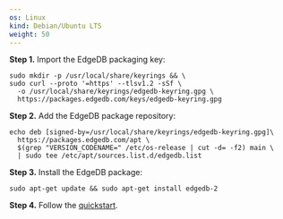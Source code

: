 ```yaml
---
os: Linux
kind: Debian/Ubuntu LTS
weight: 50
---
```


**Step 1.** Import the EdgeDB packaging key:

    sudo mkdir -p /usr/local/share/keyrings && \
    sudo curl --proto '=https' --tlsv1.2 -sSf \
      -o /usr/local/share/keyrings/edgedb-keyring.gpg \
      https://packages.edgedb.com/keys/edgedb-keyring.gpg

**Step 2.** Add the EdgeDB package repository:

    echo deb [signed-by=/usr/local/share/keyrings/edgedb-keyring.gpg]\
      https://packages.edgedb.com/apt \
      $(grep "VERSION_CODENAME=" /etc/os-release | cut -d= -f2) main \
      | sudo tee /etc/apt/sources.list.d/edgedb.list

**Step 3.** Install the EdgeDB package:

    sudo apt-get update && sudo apt-get install edgedb-2

**Step 4.** Follow the [quickstart](/docs/guides/quickstart#initialize-a-project).
